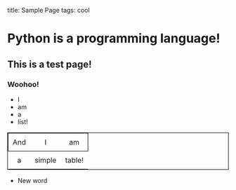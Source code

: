 title: Sample Page
tags: cool

# Python is a programming language!

## This is a test page!

### Woohoo!

+ I
+ am
+ a
+ list!


<table style="border: 1px solid black">
    <tr style="border: 1px solid black">
        <td style="text-align:center; padding: 10px">And</td>
        <td style="text-align:center; padding: 10px">I</td>
        <td style="text-align:center; padding: 10px">am</td>
    </tr>
    <tr style="border 1px solid black">
        <td style="text-align:center; padding: 10px">a</td>
        <td style="text-align:center; padding: 10px">simple</td>
        <td style="text-align:center; padding: 10px">table!</td>
    </tr>
</table>


+ New word